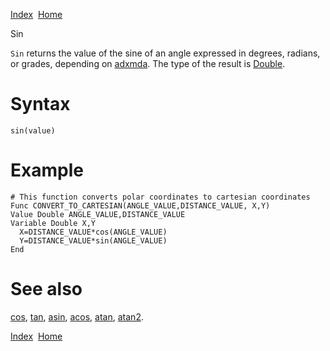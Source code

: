 [Index](index.html)  [Home](getting-started_home.html)

Sin

`Sin` returns the value of the sine of an angle expressed in degrees, radians, or grades, depending on [adxmda](4gl_adxmda.html). The type of the result is [Double](4gl_double.html).

# Syntax

```
sin(value)
```

# Example

```
# This function converts polar coordinates to cartesian coordinates
Func CONVERT_TO_CARTESIAN(ANGLE_VALUE,DISTANCE_VALUE, X,Y)
Value Double ANGLE_VALUE,DISTANCE_VALUE
Variable Double X,Y
  X=DISTANCE_VALUE*cos(ANGLE_VALUE)
  Y=DISTANCE_VALUE*sin(ANGLE_VALUE)
End
```

# See also

[cos](4gl_cos.html), [tan](4gl_tan.html), [asin](4gl_asin.html), [acos](4gl_acos.html), [atan](4gl_atan.html), [atan2](4gl_atan2.html).

  

[Index](index.html)  [Home](getting-started_home.html)
